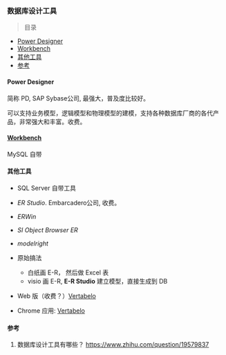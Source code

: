 ### 数据库设计工具

>目录
* [Power Designer](#power-designer)
* [Workbench](#workbench)
* [其他工具](#其他工具)
* [参考](#参考)

#### Power Designer

简称 PD, SAP Sybase公司, 最强大，普及度比较好。

可以支持业务模型，逻辑模型和物理模型的建模，支持各种数据库厂商的各代产品，非常强大和丰富。收费。

#### [Workbench](https://www.oschina.net/p/mysql+workbench)

MySQL 自带

#### 其他工具

* SQL Server 自带工具

* *ER Studio*. Embarcadero公司, 收费。        

* *ERWin*

* *SI Object Browser ER*

* *modelright*

* 原始搞法
    * 白纸画 E-R， 然后做 Excel 表
    * visio 画 E-R, **E-R Studio** 建立模型，直接生成到 DB


* Web 版（收费？）[Vertabelo](http://www.vertabelo.com/) 

* Chrome 应用: [Vertabelo](https://chrome.google.com/webstore/detail/vertabelo/kgoiecbcpnodglnehemdbnkdmelhonec?utm_source=chrome-ntp-icon)


#### 参考
1. 数据库设计工具有哪些？  https://www.zhihu.com/question/19579837






































